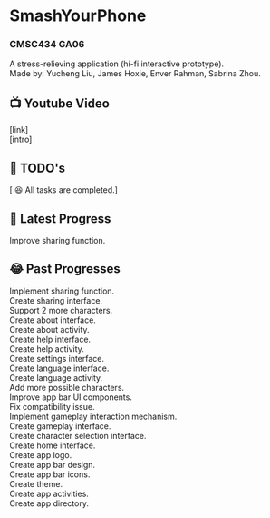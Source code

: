 # SmashYourPhone
### CMSC434 GA06
A stress-relieving application (hi-fi interactive prototype).\
Made by: Yucheng Liu, James Hoxie, Enver Rahman, Sabrina Zhou.

## :tv: Youtube Video
[link]\
[intro]

## :thought_balloon: TODO's
[ :laughing: All tasks are completed.]

## :rofl: Latest Progress
Improve sharing function.

## :joy: Past Progresses
Implement sharing function.\
Create sharing interface.\
Support 2 more characters.\
Create about interface.\
Create about activity.\
Create help interface.\
Create help activity.\
Create settings interface.\
Create language interface.\
Create language activity.\
Add more possible characters.\
Improve app bar UI components.\
Fix compatibility issue.\
Implement gameplay interaction mechanism.\
Create gameplay interface.\
Create character selection interface.\
Create home interface.\
Create app logo.\
Create app bar design.\
Create app bar icons.\
Create theme.\
Create app activities.\
Create app directory.
